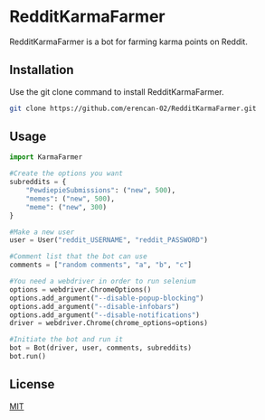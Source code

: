 # RedditKarmaFarmer

RedditKarmaFarmer is a bot for farming karma points on Reddit.

## Installation

Use the git clone command to install RedditKarmaFarmer.

```bash
git clone https://github.com/erencan-02/RedditKarmaFarmer.git
```

## Usage

```python
import KarmaFarmer

#Create the options you want
subreddits = {
    "PewdiepieSubmissions": ("new", 500),
    "memes": ("new", 500),
    "meme": ("new", 300)
}

#Make a new user
user = User("reddit_USERNAME", "reddit_PASSWORD")

#Comment list that the bot can use
comments = ["random comments", "a", "b", "c"]

#You need a webdriver in order to run selenium
options = webdriver.ChromeOptions()
options.add_argument("--disable-popup-blocking")
options.add_argument("--disable-infobars")
options.add_argument("--disable-notifications")
driver = webdriver.Chrome(chrome_options=options)

#Initiate the bot and run it
bot = Bot(driver, user, comments, subreddits)
bot.run()

```

## License
[MIT](https://choosealicense.com/licenses/mit/)

